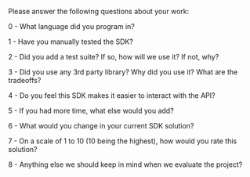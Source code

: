 Please answer the following questions about your work:

0 - What language did you program in?

1 - Have you manually tested the SDK?

2 - Did you add a test suite? If so, how will we use it? If not, why?

3 - Did you use any 3rd party library? Why did you use it? What are the tradeoffs?

4 - Do you feel this SDK makes it easier to interact with the API?

5 - If you had more time, what else would you add?

6 - What would you change in your current SDK solution?

7 - On a scale of 1 to 10 (10 being the highest), how would you rate this solution?

8 - Anything else we should keep in mind when we evaluate the project?
